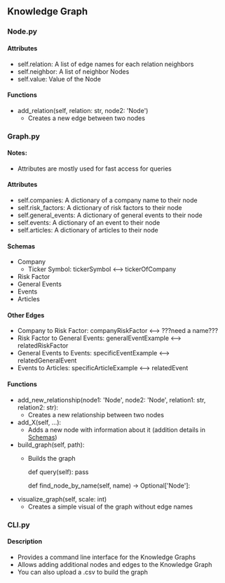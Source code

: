 ## Knowledge Graph

### Node.py
#### Attributes
- self.relation: A list of edge names for each relation neighbors
- self.neighbor: A list of neighbor Nodes
- self.value: Value of the Node
#### Functions 
- add_relation(self, relation: str, node2: 'Node')
  - Creates a new edge between two nodes

### Graph.py
#### Notes:
- Attributes are mostly used for fast access for queries
#### Attributes
- self.companies: A dictionary of a company name to their node
- self.risk_factors: A dictionary of risk factors to their node
- self.general_events: A dictionary of general events to their node
- self.events: A dictionary of an event to their node
- self.articles: A dictionary of articles to their node
#### Schemas
- Company
  - Ticker Symbol: tickerSymbol <--> tickerOfCompany
- Risk Factor
- General Events
- Events
- Articles 
#### Other Edges
- Company to Risk Factor: companyRiskFactor <--> ???need a name???
- Risk Factor to General Events: generalEventExample <--> relatedRiskFactor
- General Events to Events: specificEventExample <--> relatedGeneralEvent
- Events to Articles: specificArticleExample <--> relatedEvent
#### Functions
- add_new_relationship(node1: 'Node', node2: 'Node', relation1: str, relation2: str):
  - Creates a new relationship between two nodes
- add_X(self, ...):
  - Adds a new node with information about it (addition details in [Schemas](#Schemas))
- build_graph(self, path):
  - Builds the graph

      def query(self):
          pass

      def find_node_by_name(self, name) -> Optional['Node']:
- visualize_graph(self, scale: int)
  - Creates a simple visual of the graph without edge names

### CLI.py
#### Description
- Provides a command line interface for the Knowledge Graphs
- Allows adding additional nodes and edges to the Knowledge Graph
- You can also upload a .csv to build the graph